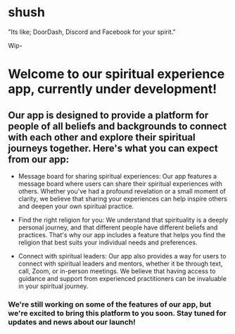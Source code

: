 # shush
"Its like; DoorDash, Discord and Facebook for your spirit."

Wip- 
# Welcome to our spiritual experience app, currently under development!

## Our app is designed to provide a platform for people of all beliefs and backgrounds to connect with each other and explore their spiritual journeys together. Here's what you can expect from our app:

- Message board for sharing spiritual experiences: Our app features a message board where users can share their spiritual experiences with others. Whether you've had a profound revelation or a small moment of clarity, we believe that sharing your experiences can help inspire others and deepen your own spiritual practice.

- Find the right religion for you: We understand that spirituality is a deeply personal journey, and that different people have different beliefs and practices. That's why our app includes a feature that helps you find the religion that best suits your individual needs and preferences.

- Connect with spiritual leaders: Our app also provides a way for users to connect with spiritual leaders and mentors, whether it be through text, call, Zoom, or in-person meetings. We believe that having access to guidance and support from experienced practitioners can be invaluable in your spiritual journey.

### We're still working on some of the features of our app, but we're excited to bring this platform to you soon. Stay tuned for updates and news about our launch!
